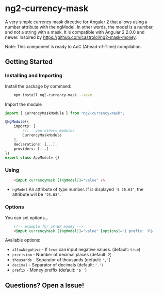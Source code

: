 # ng2-currency-mask

A very simple currency mask directive for Angular 2 that allows using a number attribute with the ngModel. In other words, the model is a number, and not a string with a mask. It is compatible with Angular 2 2.0.0 and newer.
Inspired by https://github.com/castrolol/ng2-mask-money.

Note: This component is ready to AoC (Ahead-of-Time) compilation.

## Getting Started

### Installing and Importing

Install the package by command:

```sh
    npm install ng2-currency-mask --save
```

Import the module

```ts
import { CurrencyMaskModule } from "ng2-currency-mask";

@NgModule({
    imports: [
        //... you others modules
        CurrencyMaskModule
    ],
    declarations: [...],
    providers: [...]
})
export class AppModule {}
```

### Using 

```html
    <input currencyMask [(ngModel)]="value" />
```

 * `ngModel` An attribute of type number. If is displayed `'$ 25.63'`, the attribute will be `'25.63'`.

### Options 

You can set options...

```html
    <!-- example for pt-BR money -->
    <input currencyMask [(ngModel)]="value" [options]="{ prefix: 'R$ ', thousands: '.', decimal: ',' }"/>
```  

Available options: 

 * `allowNegative` - If `true` can input negative values.  (default: `true`)
 * `precision` - Number of decimal places (default: `2`)
 * `thousands` - Separator of thousands (default: `','`)
 * `decimal` -  Separator of decimals (default: `'.'`)
 * `prefix` - Money preffix (default: `'$ '`)

## Questions? Open a Issue!
